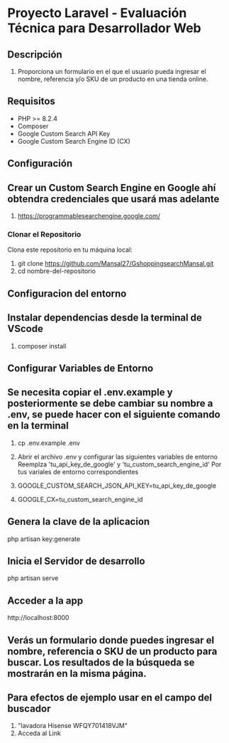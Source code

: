 # Proyecto Laravel - Evaluación Técnica para Desarrollador Web


## Descripción

1. Proporciona un formulario en el que el usuario pueda ingresar el nombre, referencia y/o SKU de un producto en una tienda online.


## Requisitos

- PHP >= 8.2.4
- Composer
- Google Custom Search API Key
- Google Custom Search Engine ID (CX)

## Configuración
## Crear un Custom Search Engine en Google ahí obtendra credenciales que usará mas adelante
1. https://programmablesearchengine.google.com/

### Clonar el Repositorio

Clona este repositorio en tu máquina local:

1. git clone https://github.com/Mansal27/GshoppingsearchMansal.git
2. cd nombre-del-repositorio 


## Configuracion del entorno
## Instalar dependencias desde la terminal de VScode
1. composer install 

## Configurar Variables de Entorno
## Se necesita copiar el .env.example y posteriormente se debe cambiar su nombre a .env, se puede hacer con el siguiente comando en la terminal
1. cp .env.example .env

2. Abrir el archivo .env y configurar las siguientes variables de entorno
   Reemplza 'tu_api_key_de_google' y 'tu_custom_search_engine_id' Por tus variales de entorno correspondientes
3. GOOGLE_CUSTOM_SEARCH_JSON_API_KEY=tu_api_key_de_google 
4. GOOGLE_CX=tu_custom_search_engine_id

## Genera la clave de la aplicacion
php artisan key:generate

## Inicia el Servidor de desarrollo
php artisan serve

## Acceder a la app
http://localhost:8000

## Verás un formulario donde puedes ingresar el nombre, referencia o SKU de un producto para buscar. Los resultados de la búsqueda se mostrarán en la misma página.

## Para efectos de ejemplo usar en el campo del buscador
1. "lavadora Hisense WFQY701418VJM"
2. Acceda al Link
